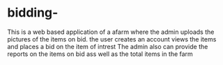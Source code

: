 # bidding-
This is a web based application of a afarm where the admin uploads the pictures of the items on bid.
the user creates an account 
views the items and places a bid on the item of intrest
The admin also can provide the reports on the items on bid ass well as the total items in the farm
